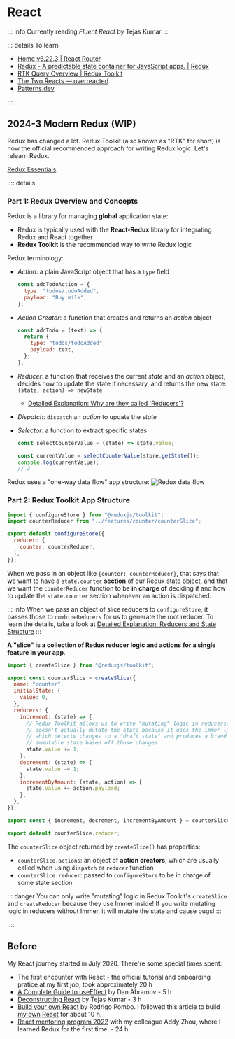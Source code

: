 # React <Tag variant='total' value='64 h' />

::: info
Currently reading _Fluent React_ by Tejas Kumar.
:::

::: details To learn

- [Home v6.22.3 | React Router](https://reactrouter.com/en/main)
- [Redux - A predictable state container for JavaScript apps. | Redux](https://redux.js.org/)
- [RTK Query Overview | Redux Toolkit](https://redux-toolkit.js.org/rtk-query/overview)
- [The Two Reacts — overreacted](https://overreacted.io/the-two-reacts/)
- [Patterns.dev](https://www.patterns.dev/)

:::

## 2024-3 Modern Redux <Tag value='2 h' /> (WIP)

Redux has changed a lot. Redux Toolkit (also known as "RTK" for short) is now the official recommended approach for writing Redux logic. Let's relearn Redux.

[Redux Essentials](https://redux.js.org/tutorials/essentials/part-1-overview-concepts)

<!-- https://github.com/markdown-it/markdown-it-container/issues/6#issuecomment-213789283 -->

:::: details

### Part 1: Redux Overview and Concepts

Redux is a library for managing **global** application state:

- Redux is typically used with the **React-Redux** library for integrating Redux and React together
- **Redux Toolkit** is the recommended way to write Redux logic

Redux terminology:

- _Action_: a plain JavaScript object that has a `type` field
  ```js
  const addTodoAction = {
    type: "todos/todoAdded",
    payload: "Buy milk",
  };
  ```
- _Action Creator_: a function that creates and returns an _action_ object
  ```js
  const addTodo = (text) => {
    return {
      type: "todos/todoAdded",
      payload: text,
    };
  };
  ```
- _Reducer_: a function that receives the current _state_ and an _action_ object, decides how to update the state if necessary, and returns the new state: `(state, action) => newState`
  - [Detailed Explanation: Why are they called 'Reducers'?](https://redux.js.org/tutorials/essentials/part-1-overview-concepts#reducers)
- _Dispatch_: `dispatch` an _action_ to update the _state_
- _Selector_: a function to extract specific states

  ```js
  const selectCounterValue = (state) => state.value;

  const currentValue = selectCounterValue(store.getState());
  console.log(currentValue);
  // 2
  ```

Redux uses a "one-way data flow" app structure:
![Redux data flow](/redux-data-flow.gif)

### Part 2: Redux Toolkit App Structure

```js
import { configureStore } from "@reduxjs/toolkit";
import counterReducer from "../features/counter/counterSlice";

export default configureStore({
  reducer: {
    counter: counterReducer,
  },
});
```

When we pass in an object like `{counter: counterReducer}`, that says that we want to have a `state.counter` **section** of our Redux state object, and that we want the `counterReducer` function to be **in charge of** deciding if and how to update the `state.counter` section whenever an action is dispatched.

::: info
When we pass an object of slice reducers to `configureStore`, it passes those to `combineReducers` for us to generate the root reducer. To learn the details, take a look at [Detailed Explanation: Reducers and State Structure](https://redux.js.org/tutorials/essentials/part-2-app-structure#redux-slices)
:::

**A "slice" is a collection of Redux reducer logic and actions for a single feature in your app**.

```js
import { createSlice } from "@reduxjs/toolkit";

export const counterSlice = createSlice({
  name: "counter",
  initialState: {
    value: 0,
  },
  reducers: {
    increment: (state) => {
      // Redux Toolkit allows us to write "mutating" logic in reducers. It
      // doesn't actually mutate the state because it uses the immer library,
      // which detects changes to a "draft state" and produces a brand new
      // immutable state based off those changes
      state.value += 1;
    },
    decrement: (state) => {
      state.value -= 1;
    },
    incrementByAmount: (state, action) => {
      state.value += action.payload;
    },
  },
});

export const { increment, decrement, incrementByAmount } = counterSlice.actions;

export default counterSlice.reducer;
```

The `counterSlice` object returned by `createSlice()` has properties:

- `counterSlice.actions`: an object of **action creators**, which are usually called when using `dispatch` or `reducer` function
- `counterSlice.reducer`: passed to `configureStore` to be in charge of some state section

::: danger
You can only write "mutating" logic in Redux Toolkit's `createSlice` and `createReducer` because they use Immer inside! If you write mutating logic in reducers without Immer, it will mutate the state and cause bugs!
:::

::::

## Before <Tag value='62 h' />

My React journey started in July 2020. There're some special times spent:

- The first encounter with React - the official tutorial and onboarding pratice at my first job, took approximately 20 h
- [A Complete Guide to useEffect](https://overreacted.io/a-complete-guide-to-useeffect/) by Dan Abramov - 5 h
- [Deconstructing React](https://youtu.be/eTcyOCd6v1c?si=Zis_VAl1pgEWdZhj) by Tejas Kumar - 3 h
- [Build your own React](https://pomb.us/build-your-own-react/) by Rodrigo Pombo. I followed this article to build [my own React](https://github.com/yuleicul/build-your-own/tree/main/react) for about 10 h.
- [React mentoring program 2022](https://github.com/yuleicul/react-mentoring-program-2022) with my colleague Addy Zhou, where I learned Redux for the first time. - 24 h
